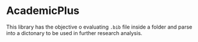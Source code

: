 # AcademicPlus

This library has the objective o evaluating `.bib` file inside a folder and parse into a dictonary to be used in further research analysis.